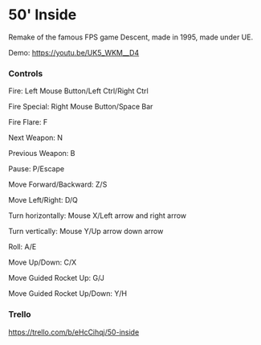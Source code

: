 # 50' Inside
Remake of the famous FPS game Descent, made in 1995, made under UE.

Demo: https://youtu.be/UK5_WKM__D4

### Controls
Fire: Left Mouse Button/Left Ctrl/Right Ctrl

Fire Special: Right Mouse Button/Space Bar

Fire Flare: F

Next Weapon: N

Previous Weapon: B

Pause: P/Escape

Move Forward/Backward: Z/S

Move Left/Right: D/Q

Turn horizontally: Mouse X/Left arrow and right arrow

Turn vertically: Mouse Y/Up arrow down arrow

Roll: A/E

Move Up/Down: C/X

Move Guided Rocket Up: G/J

Move Guided Rocket Up/Down: Y/H

### Trello
https://trello.com/b/eHcCihqj/50-inside
